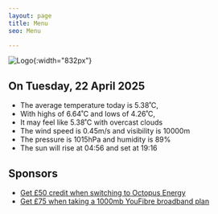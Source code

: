 ```yaml
---
layout: page
title: Menu
seo: Menu

---
```


![Logo](/images/logo.jpg){:width="832px"}

<!-- weather_marker starts -->
## On Tuesday, 22 April 2025

- The average temperature today is 5.38˚C,
- With highs of 6.64˚C and lows of 4.26˚C,
- It may feel like 5.38˚C with overcast clouds
- The wind speed is 0.45m/s and visibility is 10000m
- The pressure is 1015hPa and humidity is 89%
- The sun will rise at 04:56 and set at 19:16

<!-- weather_marker ends -->

## Sponsors

- [Get £50 credit when switching to Octopus Energy](https://bit.ly/3oD1nnS)
- [Get £75 when taking a 1000mb YouFibre broadband plan](https://aklam.io/91zWhU?)
